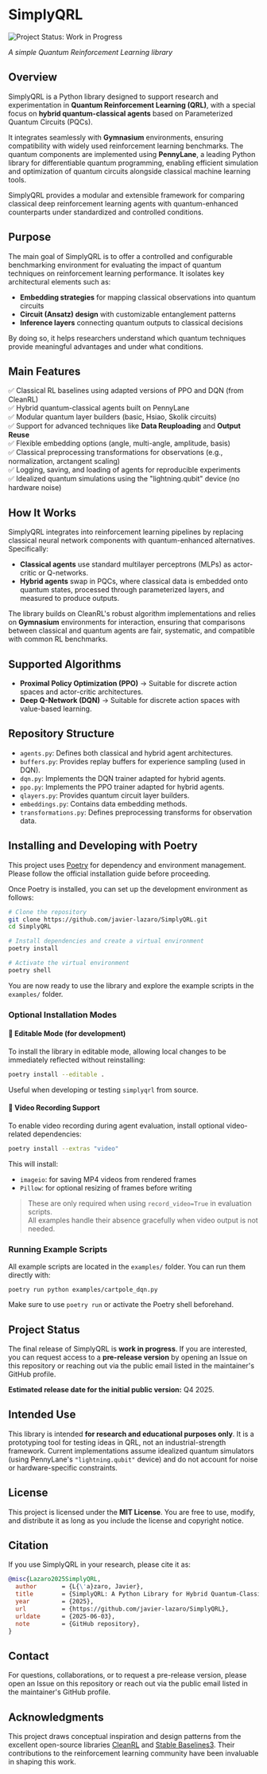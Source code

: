 # SimplyQRL
![Project Status: Work in Progress](https://img.shields.io/badge/status-work%20in%20progress-yellow)

*A simple Quantum Reinforcement Learning library*

## Overview

SimplyQRL is a Python library designed to support research and experimentation in **Quantum Reinforcement Learning (QRL)**, with a special focus on **hybrid quantum-classical agents** based on Parameterized Quantum Circuits (PQCs).  

It integrates seamlessly with **Gymnasium** environments, ensuring compatibility with widely used reinforcement learning benchmarks. The quantum components are implemented using **PennyLane**, a leading Python library for differentiable quantum programming, enabling efficient simulation and optimization of quantum circuits alongside classical machine learning tools.  

SimplyQRL provides a modular and extensible framework for comparing classical deep reinforcement learning agents with quantum-enhanced counterparts under standardized and controlled conditions.

## Purpose

The main goal of SimplyQRL is to offer a controlled and configurable benchmarking environment for evaluating the impact of quantum techniques on reinforcement learning performance. It isolates key architectural elements such as:

* **Embedding strategies** for mapping classical observations into quantum circuits
* **Circuit (Ansatz) design** with customizable entanglement patterns
* **Inference layers** connecting quantum outputs to classical decisions

By doing so, it helps researchers understand which quantum techniques provide meaningful advantages and under what conditions.

## Main Features

✅ Classical RL baselines using adapted versions of PPO and DQN (from CleanRL)  
✅ Hybrid quantum-classical agents built on PennyLane  
✅ Modular quantum layer builders (basic, Hsiao, Skolik circuits)  
✅ Support for advanced techniques like **Data Reuploading** and **Output Reuse**  
✅ Flexible embedding options (angle, multi-angle, amplitude, basis)  
✅ Classical preprocessing transformations for observations (e.g., normalization, arctangent scaling)  
✅ Logging, saving, and loading of agents for reproducible experiments  
✅ Idealized quantum simulations using the "lightning.qubit" device (no hardware noise)

## How It Works

SimplyQRL integrates into reinforcement learning pipelines by replacing classical neural network components with quantum-enhanced alternatives. Specifically:

* **Classical agents** use standard multilayer perceptrons (MLPs) as actor-critic or Q-networks.
* **Hybrid agents** swap in PQCs, where classical data is embedded onto quantum states, processed through parameterized layers, and measured to produce outputs.

The library builds on CleanRL's robust algorithm implementations and relies on **Gymnasium** environments for interaction, ensuring that comparisons between classical and quantum agents are fair, systematic, and compatible with common RL benchmarks.

## Supported Algorithms

* **Proximal Policy Optimization (PPO)** → Suitable for discrete action spaces and actor-critic architectures.
* **Deep Q-Network (DQN)** → Suitable for discrete action spaces with value-based learning.

## Repository Structure

* `agents.py`: Defines both classical and hybrid agent architectures.
* `buffers.py`: Provides replay buffers for experience sampling (used in DQN).
* `dqn.py`: Implements the DQN trainer adapted for hybrid agents.
* `ppo.py`: Implements the PPO trainer adapted for hybrid agents.
* `qlayers.py`: Provides quantum circuit layer builders.
* `embeddings.py`: Contains data embedding methods.
* `transformations.py`: Defines preprocessing transforms for observation data.

## Installing and Developing with Poetry

This project uses [Poetry](https://python-poetry.org/docs/) for dependency and environment management. Please follow the official installation guide before proceeding.

Once Poetry is installed, you can set up the development environment as follows:

```bash
# Clone the repository
git clone https://github.com/javier-lazaro/SimplyQRL.git
cd SimplyQRL

# Install dependencies and create a virtual environment
poetry install

# Activate the virtual environment
poetry shell
```

You are now ready to use the library and explore the example scripts in the `examples/` folder.

### Optional Installation Modes

#### 🧪 Editable Mode (for development)

To install the library in editable mode, allowing local changes to be immediately reflected without reinstalling:

```bash
poetry install --editable .
```

Useful when developing or testing `simplyqrl` from source.

#### 📼 Video Recording Support

To enable video recording during agent evaluation, install optional video-related dependencies:

```bash
poetry install --extras "video"
```

This will install:

- `imageio`: for saving MP4 videos from rendered frames
- `Pillow`: for optional resizing of frames before writing

> These are only required when using `record_video=True` in evaluation scripts.  
> All examples handle their absence gracefully when video output is not needed.

### Running Example Scripts

All example scripts are located in the `examples/` folder. You can run them directly with:

```
poetry run python examples/cartpole_dqn.py
```

Make sure to use `poetry run` or activate the Poetry shell beforehand.

## Project Status

The final release of SimplyQRL is **work in progress**. If you are interested, you can request access to a **pre-release version** by opening an Issue on this repository or reaching out via the public email listed in the maintainer's GitHub profile.

**Estimated release date for the initial public version:** Q4 2025.

## Intended Use

This library is intended **for research and educational purposes only**. It is a prototyping tool for testing ideas in QRL, not an industrial-strength framework. Current implementations assume idealized quantum simulators (using PennyLane's `"lightning.qubit"` device) and do not account for noise or hardware-specific constraints.

## License

This project is licensed under the **MIT License**. You are free to use, modify, and distribute it as long as you include the license and copyright notice.

## Citation

If you use SimplyQRL in your research, please cite it as:

```bibtex
@misc{Lazaro2025SimplyQRL,
  author       = {L{\'a}zaro, Javier},
  title        = {SimplyQRL: A Python Library for Hybrid Quantum-Classical Reinforcement Learning},
  year         = {2025},
  url          = {https://github.com/javier-lazaro/SimplyQRL},
  urldate      = {2025-06-03},
  note         = {GitHub repository},
}
```

## Contact

For questions, collaborations, or to request a pre-release version, please open an Issue on this repository or reach out via the public email listed in the maintainer's GitHub profile.

## Acknowledgments

This project draws conceptual inspiration and design patterns from the excellent open-source libraries [CleanRL](https://github.com/vwxyzjn/cleanrl) and [Stable Baselines3](https://github.com/DLR-RM/stable-baselines3). Their contributions to the reinforcement learning community have been invaluable in shaping this work.

